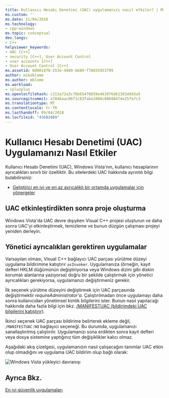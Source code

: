 ```yaml
---
title: Kullanıcı Hesabı Denetimi (UAC) uygulamanızı nasıl etkiler? | Microsoft Docs
ms.custom: ''
ms.date: 11/04/2016
ms.technology:
- cpp-windows
ms.topic: conceptual
dev_langs:
- C++
helpviewer_keywords:
- UAC [C++]
- security [C++], User Account Control
- user accounts [C++]
- User Account Control [C++]
ms.assetid: 0d001870-253e-4989-b689-f78035953799
author: mikeblome
ms.author: mblome
ms.workload:
- cplusplus
ms.openlocfilehash: c313a72a3c76b65476659e463076d61383dd43a5
ms.sourcegitcommit: a7046aac86f1c83faba1088c80698474e25fe7c3
ms.translationtype: MT
ms.contentlocale: tr-TR
ms.lasthandoff: 09/04/2018
ms.locfileid: "43682089"
---
```

# <a name="how-user-account-control-uac-affects-your-application"></a>Kullanıcı Hesabı Denetimi (UAC) Uygulamanızı Nasıl Etkiler
Kullanıcı Hesabı Denetimi (UAC), Windows Vista'nın, kullanıcı hesaplarının ayrıcalıkları sınırlı bir özelliktir. Bu sitelerdeki UAC hakkında ayrıntılı bilgi bulabilirsiniz:  
  
-   [Geliştirici en iyi ve en az ayrıcalıklı bir ortamda uygulamalar için yönergeler](/windows/desktop/uxguide/winenv-uac)  
  
## <a name="building-projects-after-enabling-uac"></a>UAC etkinleştirdikten sonra proje oluşturma  
 Windows Vista'da UAC devre dışıyken Visual C++ projesi oluşturun ve daha sonra UAC'yi etkinleştirmek, temizleme ve bunun düzgün çalışması projeyi yeniden derleyin.  
  
## <a name="applications-that-require-administrative-privileges"></a>Yönetici ayrıcalıkları gerektiren uygulamalar  
 Varsayılan olması, Visual C++ bağlayıcı UAC parçası yürütme düzeyi uygulama bildirimine katıştırır `asInvoker`. Uygulamanıza (örneğin, kayıt defteri HKLM düğümünün değiştiriyorsa veya Windows dizini gibi diskin korumalı alanlarına yazıyorsa) doğru bir şekilde çalıştırmak için yönetici ayrıcalıkları gerekiyorsa, uygulamanızı değiştirmeniz gerekir.  
  
 İlk seçenek yürütme düzeyini değiştirmek için UAC parçasında değiştirmektir *requireAdministrator'a*. Çalıştırılmadan önce uygulamayı daha sonra kullanıcıdan yönetimsel kimlik bilgilerini ister. Bunun nasıl yapılacağı hakkında daha fazla bilgi için bkz. [/MANIFESTUAC (bildirimdeki UAC bilgilerini katıştırır)](../build/reference/manifestuac-embeds-uac-information-in-manifest.md).  
  
 İkinci seçenek UAC parçası bildirime belirterek ekleme değil, `/MANIFESTUAC:NO` bağlayıcı seçeneği. Bu durumda, uygulamanızı sanallaştırılmış çalıştırılır. Uygulamanızı sona erdikten sonra kayıt defteri veya dosya sistemine yaptığınız tüm değişiklikler kalıcı olmaz.  
  
 Aşağıdaki akış çizelgesi, uygulamanızın nasıl çalışacağını tanımlar UAC etkin olup olmadığını ve uygulama UAC bildirim olup bağlı olarak:  
  
 ![Windows Vista yükleyici davranışı](media/uacflowchart.png "UACflowchart")  
  
## <a name="see-also"></a>Ayrıca Bkz.  
 [En iyi güvenlik uygulamaları](security-best-practices-for-cpp.md)